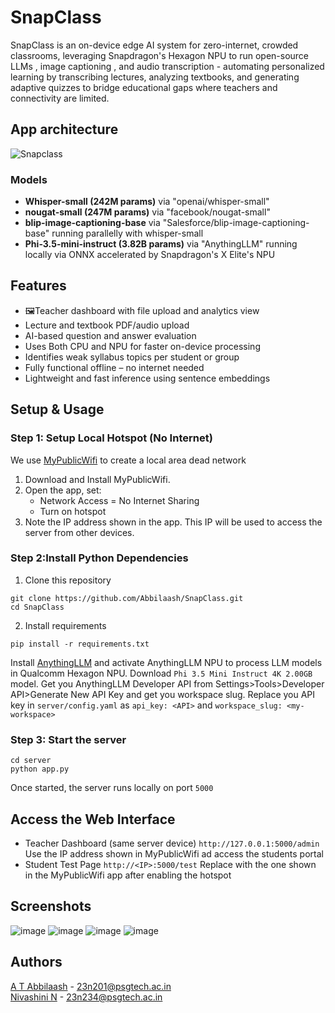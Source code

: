 # SnapClass
SnapClass is an on-device edge AI system for zero-internet, crowded classrooms, leveraging Snapdragon's Hexagon NPU to run open-source LLMs , image captioning , and audio transcription - automating personalized learning by transcribing lectures, analyzing textbooks, and generating adaptive quizzes to bridge educational gaps where teachers and connectivity are limited.

## App architecture
![Snapclass](https://github.com/user-attachments/assets/ac08564f-5530-4e68-8d1f-83d595009ebf)

### Models
- **Whisper-small (242M params)** via "openai/whisper-small"
- **nougat-small (247M params)** via "facebook/nougat-small"
- **blip-image-captioning-base** via "Salesforce/blip-image-captioning-base" running parallelly with whisper-small
- **Phi-3.5-mini-instruct (3.82B params)** via "AnythingLLM" running locally via ONNX accelerated by Snapdragon's X Elite's NPU

## Features
- 🖼Teacher dashboard with file upload and analytics view  
- Lecture and textbook PDF/audio upload  
- AI-based question and answer evaluation
- Uses Both CPU and NPU for faster on-device processing
- Identifies weak syllabus topics per student or group  
- Fully functional offline – no internet needed  
- Lightweight and fast inference using sentence embeddings

## Setup & Usage
### Step 1: Setup Local Hotspot (No Internet)
We use [MyPublicWifi](https://mypublicwifi.com/publicwifi/en/index.html) to create a local area dead network
1. Download and Install MyPublicWifi.
2. Open the app, set:
   - Network Access = No Internet Sharing
   - Turn on hotspot
3. Note the IP address shown in the app. This IP will be used to access the server from other devices.

### Step 2:Install Python Dependencies
1. Clone this repository
```
git clone https://github.com/Abbilaash/SnapClass.git
cd SnapClass
```
2. Install requirements
```
pip install -r requirements.txt
```
Install [AnythingLLM](https://anythingllm.com/) and activate AnythingLLM NPU to process LLM models in Qualcomm Hexagon NPU.
Download ```Phi 3.5 Mini Instruct 4K 2.00GB``` model.
Get you AnythingLLM Developer API from Settings>Tools>Developer API>Generate New API Key and get you workspace slug.
Replace you API key in ```server/config.yaml``` as ```api_key: <API>``` and ```workspace_slug: <my-workspace>```

### Step 3: Start the server
```
cd server
python app.py
```
Once started, the server runs locally on port ```5000```

## Access the Web Interface
- Teacher Dashboard (same server device)
```http://127.0.0.1:5000/admin```
Use the IP address shown in MyPublicWifi ad access the students portal
- Student Test Page
```http://<IP>:5000/test```
Replace <IP> with the one shown in the MyPublicWifi app after enabling the hotspot

## Screenshots
![image](https://github.com/user-attachments/assets/2f0fbba2-778e-490e-9729-7f1ab84d76c3)
![image](https://github.com/user-attachments/assets/62445589-c787-4bc3-8acb-37f5ef56ddb2)
![image](https://github.com/user-attachments/assets/352be7fd-1a9b-4709-97a6-7c6561eddf70)
![image](https://github.com/user-attachments/assets/9de25358-9031-4660-be61-b9d5e269e2fd)

## Authors
[A T Abbilaash](https://github.com/Abbilaash) - 23n201@psgtech.ac.in 
<br/>
[Nivashini N](https://github.com/nivashini2505) - 23n234@psgtech.ac.in
